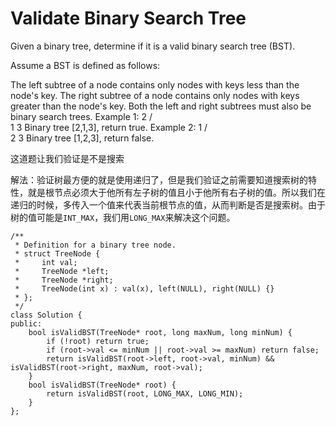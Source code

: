 Validate Binary Search Tree
==================
Given a binary tree, determine if it is a valid binary search tree (BST).

Assume a BST is defined as follows:

The left subtree of a node contains only nodes with keys less than the node's key.
The right subtree of a node contains only nodes with keys greater than the node's key.
Both the left and right subtrees must also be binary search trees.
Example 1:
    2
   / \
  1   3
Binary tree [2,1,3], return true.
Example 2:
    1
   / \
  2   3
Binary tree [1,2,3], return false.

这道题让我们验证是不是搜索

解法：验证树最方便的就是使用递归了，但是我们验证之前需要知道搜索树的特性，就是根节点必须大于他所有左子树的值且小于他所有右子树的值。所以我们在递归的时候，多传入一个值来代表当前根节点的值，从而判断是否是搜索树。由于树的值可能是`INT_MAX`，我们用`LONG_MAX`来解决这个问题。

```
/**
 * Definition for a binary tree node.
 * struct TreeNode {
 *     int val;
 *     TreeNode *left;
 *     TreeNode *right;
 *     TreeNode(int x) : val(x), left(NULL), right(NULL) {}
 * };
 */
class Solution {
public:
    bool isValidBST(TreeNode* root, long maxNum, long minNum) {
        if (!root) return true;
        if (root->val <= minNum || root->val >= maxNum) return false;
        return isValidBST(root->left, root->val, minNum) && isValidBST(root->right, maxNum, root->val);
    }
    bool isValidBST(TreeNode* root) {
        return isValidBST(root, LONG_MAX, LONG_MIN);
    }
};
```

